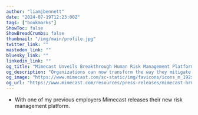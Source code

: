 ```yaml
---
author: "liamjbennett"
date: "2024-07-19T12:23:00Z"
tags: ["bookmarks"]
ShowToc: false
ShowBreadCrumbs: false
thumbnail: "/img/main/profile.jpg"
twitter_link: ""
mastodon_link: ""
bluesky_link: ""
linkedin_link: ""
og_title: "Mimecast Unveils Breakthrough Human Risk Management Platform"
og_description: "Organizations can now transform the way they mitigate employee risk with a new human risk dashboard and adaptive education offering"
og_image: "https://www.mimecast.com/sc-static/img/favicons/icons_m_192x192.png"
og_url: "https://www.mimecast.com/resources/press-releases/mimecast-hrm-platform/"
---
```

- With one of my previous employers Mimecast releases their new risk management platform.